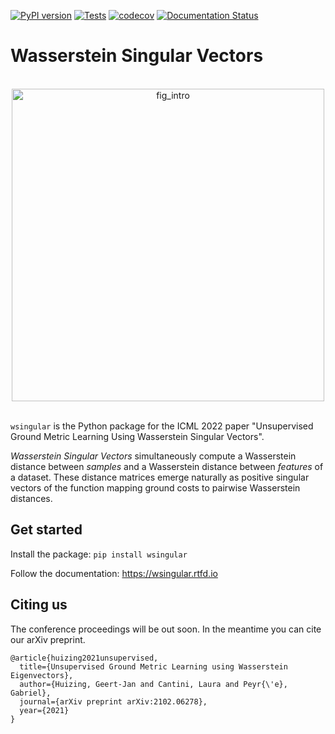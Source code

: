 [![PyPI version](https://img.shields.io/pypi/v/wsingular)](https://pypi.org/project/wsingular/)
[![Tests](https://github.com/gjhuizing/wsingular/actions/workflows/tests.yml/badge.svg)](https://github.com/gjhuizing/wsingular/actions/workflows/tests.yml)
[![codecov](https://codecov.io/gh/gjhuizing/wsingular/branch/main/graph/badge.svg?token=JGIN7X8NXS)](https://codecov.io/gh/gjhuizing/wsingular)
[![Documentation Status](https://readthedocs.org/projects/wsingular/badge/?version=latest)](https://wsingular.readthedocs.io/en/latest/?badge=latest)

# Wasserstein Singular Vectors

<br>
<div style='text-align:center'>
<img src="https://user-images.githubusercontent.com/30904288/171128302-c37fdafb-f951-4c90-9ddf-61b4c6cfea9e.png" alt="fig_intro" width="500"/>
</div>
<br>

`wsingular` is the Python package for the ICML 2022 paper "Unsupervised Ground Metric Learning Using Wasserstein Singular Vectors".

*Wasserstein Singular Vectors* simultaneously compute a Wasserstein distance between *samples* and a Wasserstein distance between *features* of a dataset.
These distance matrices emerge naturally as positive singular vectors of the function mapping ground costs to pairwise Wasserstein distances.

## Get started

Install the package: `pip install wsingular`

Follow the documentation: https://wsingular.rtfd.io

## Citing us

The conference proceedings will be out soon. In the meantime you can cite our arXiv preprint.

    @article{huizing2021unsupervised,
      title={Unsupervised Ground Metric Learning using Wasserstein Eigenvectors},
      author={Huizing, Geert-Jan and Cantini, Laura and Peyr{\'e}, Gabriel},
      journal={arXiv preprint arXiv:2102.06278},
      year={2021}
    }
